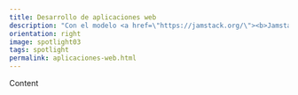 ```yaml
---
title: Desarrollo de aplicaciones web
description: "Con el modelo <a href=\"https://jamstack.org/\"><b>Jamstack</b></a> tus aplicaciones estarán diseñadas para integrarse con <b>microservicios</b> y ofrecer un modelo de entrega fácilmente escable a través de CDN. Tanto el desarrollo de aplicaciones web como las apps pueden beneficiarse de este nueva manera de desarrollar.<br>Ofrecemos un <b>servicio integral</b> acompañando a tu equipo IT desde el diseño de los servicios hasta la puesta en producción, garantizando la estabilidad y el correcto funcionamiento mediante herramientas modernas de <b>observabilidad, trazabilidad y monitorización</b>."
orientation: right
image: spotlight03
tags: spotlight
permalink: aplicaciones-web.html
---
```


Content
